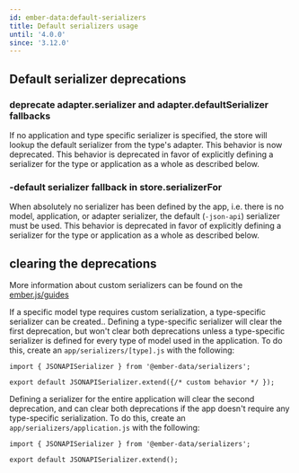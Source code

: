 ```yaml
---
id: ember-data:default-serializers
title: Default serializers usage
until: '4.0.0'
since: '3.12.0'
---
```

## Default serializer deprecations
### deprecate adapter.serializer and adapter.defaultSerializer fallbacks
If no application and type specific serializer is specified, the store will lookup the default serializer from the type's adapter. This behavior is now deprecated. This behavior is deprecated in favor of explicitly defining a serializer for the type or application as a whole as described below.

### -default serializer fallback in store.serializerFor
When absolutely no serializer has been defined by the app, i.e. there is no model, application, or adapter serializer, the default (`-json-api`) serializer must be used. This behavior is deprecated in favor of explicitly defining a serializer for the type or application as a whole as described below.

## clearing the deprecations
More information about custom serializers can be found on the [ember.js/guides](https://guides.emberjs.com/release/models/customizing-serializers/#toc_customizing-serializers)

If a specific model type requires custom serialization, a type-specific serializer can be created.. Defining a type-specific serializer will clear the first deprecation, but won't clear both deprecations unless a type-specific serializer is defined for every type of model used in the application. To do this, create an `app/serializers/[type].js` with the following:

    import { JSONAPISerializer } from '@ember-data/serializers';

    export default JSONAPISerializer.extend({/* custom behavior */ });

Defining a serializer for the entire application will clear the second deprecation, and can clear both deprecations if the app doesn't require any type-specific serialization. To do this, create an `app/serializers/application.js` with the following:

    import { JSONAPISerializer } from '@ember-data/serializers';

    export default JSONAPISerializer.extend();




